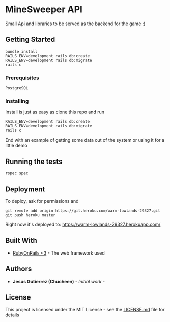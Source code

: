 # MineSweeper API

Small Api and libraries to be served as the backend for the game :)

## Getting Started

```
bundle install
RAILS_ENV=development rails db:create
RAILS_ENV=development rails db:migrate
rails c
```

### Prerequisites


```
PostgreSQL
```

### Installing

Install is just as easy as clone this repo and run

```
RAILS_ENV=development rails db:create
RAILS_ENV=development rails db:migrate
rails c
```

End with an example of getting some data out of the system or using it for a little demo

## Running the tests

```
rspec spec
```

## Deployment

To deploy, ask for permissions and
```
git remote add origin https://git.heroku.com/warm-lowlands-29327.git
git push heroku master
```

Right now it's deployed to:
https://warm-lowlands-29327.herokuapp.com/

## Built With

* [RubyOnRails <3](https://rubyonrails.org/) - The web framework used

## Authors

* **Jesus Gutierrez (Chucheen)** - *Initial work* -


## License

This project is licensed under the MIT License - see the [LICENSE.md](LICENSE.md) file for details
